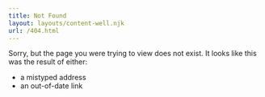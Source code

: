 ```yaml
---
title: Not Found
layout: layouts/content-well.njk
url: /404.html
---
```


Sorry, but the page you were trying to view does not exist.
It looks like this was the result of either:

- a mistyped address
- an out-of-date link
